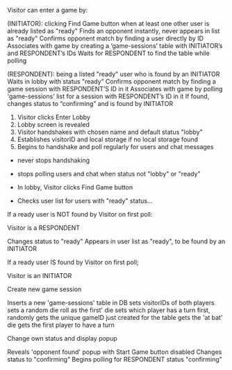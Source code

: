 Visitor can enter a game by:

(INITIATOR): clicking Find Game button when at least one other user is already listed as "ready" 
Finds an opponent instantly, never appears in list as "ready"
Confirms opponent match by finding a user directly by ID
Associates with game by creating a ‘game-sessions’ table with INITIATOR’s and RESPONDENT’s IDs
Waits for RESPONDENT to find the table while polling

(RESPONDENT): being a listed "ready" user who is found by an INITIATOR
 Waits in lobby with status "ready”
Confirms opponent match by finding a game session with RESPONDENT’S ID in it
 Associates with game by polling 'game-sessions' list for a session with RESPONDENT’s ID in it
If found, changes status to “confirming” and is found by INITIATOR

1. Visitor clicks Enter Lobby
2. Lobby screen is revealed
3. Visitor handshakes with chosen name and default status "lobby"
4. Establishes visitorID and local storage if no local storage found
5. Begins to handshake and poll regularly for users and chat messages
* never stops handshaking
* stops polling users and chat when status not "lobby" or "ready"

* In lobby,  Visitor clicks Find Game button
* Checks user list for users with "ready" status…

If a ready user is NOT found by Visitor on first poll:

Visitor is a RESPONDENT

 Changes status to "ready"
 Appears in user list as "ready", to be found by an INITIATOR

If a ready user IS found by Visitor on first poll;

Visitor is an INITIATOR

Create new game session

  Inserts a new 'game-sessions' table in DB
  sets visitorIDs of both players
  sets a random die roll as the first' die
  sets which player has a turn first, randomly
  gets the unique gameID just created for the table
  gets the 'at bat' die
  gets the first player to have a turn

Change own status and display popup

 Reveals 'opponent found' popup with Start Game button disabled
 Changes status to "confirming"
 Begins polling for RESPONDENT status "confirming"

